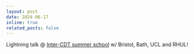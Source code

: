 ```yaml
---
layout: post
date: 2024-06-17 
inline: true
related_posts: false
---
```


Lightning talk @ [Inter-CDT summer school](https://www.bristol.ac.uk/cdt/cyber-security/joint-summer-schools/) w/ Bristol, Bath, UCL and RHUL!
